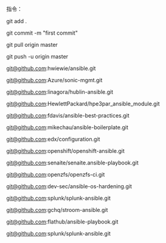 指令：

git add .

git commit -m "first commit"

git pull origin master

git push -u origin master


git@github.com:hwiewie/ansible.git

git@github.com:Azure/sonic-mgmt.git

git@github.com:linagora/hublin-ansible.git

git@github.com:HewlettPackard/hpe3par_ansible_module.git

git@github.com:fdavis/ansible-best-practices.git

git@github.com:mikechau/ansible-boilerplate.git

git@github.com:edx/configuration.git

git@github.com:openshift/openshift-ansible.git

git@github.com:senaite/senaite.ansible-playbook.git

git@github.com:openzfs/openzfs-ci.git

git@github.com:dev-sec/ansible-os-hardening.git

git@github.com:splunk/splunk-ansible.git

git@github.com:gchq/stroom-ansible.git

git@github.com:flathub/ansible-playbook.git

git@github.com:splunk/splunk-ansible.git

